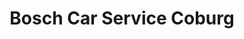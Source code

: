 ---
title: "Bosch Car Service Coburg"
url: /coburg/bosch-car-service-coburg/
shop: Autowerkstatt
---